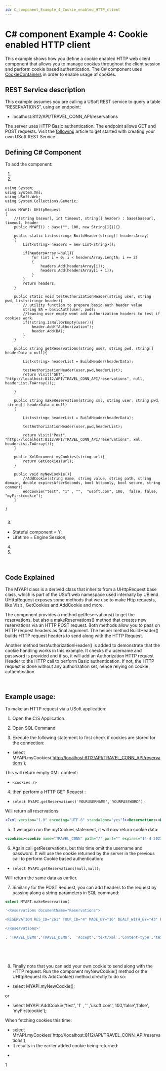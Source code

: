 ```yaml
---
id: C_component_Example_4_Cookie_enabled_HTTP_client
---
```


# C# component Example 4: Cookie enabled HTTP client

This example shows how you define a cookie enabled HTTP web client component that allows you to manage cookies throughout the client session and perform cookie based authentication. The C# component uses [CookieContainers](https://learn.microsoft.com/en-us/dotnet/api/system.net.cookiecontainer?view=net-7.0) in order to enable usage of cookies.

## REST Service description

This example assumes you are calling a USoft REST service to query a table “RESERVATIONS”, using an endpoint:

- localhost:8112/API/TRAVEL_CONN_API/reservations

The server uses HTTP Basic authentication. The endpoint allows GET and POST requests. Visit the [following](/Services/Introducing_USoft_Services/Getting_started_with_USoft_services_Quick_WalkThrough.md) article to get started with creating your own USoft REST Service.

## Defining C# Component

To add the component:

1. 
2. 

```language-csharp
using System;
using System.Xml;
using USoft.Web;
using System.Collections.Generic;

class MYAPI: UHttpRequest
{
    //(string baseurl, int timeout, string[] header) : base(baseurl, timeout, header
    public MYAPI() : base("", 100, new String[]{}){}

    public static List<string> BuildHeader(string[] headersArray)
    {
        List<string> headers = new List<string>();

        if(headersArray!=null){
            for (int i = 0; i < headersArray.Length; i += 2)
            {
                headers.Add(headersArray[i]);
                headers.Add(headersArray[i + 1]);
            }
        }
        return headers;
    }

    public static void testAuthorizationHeader(string user, string pwd, List<string> header){
        // utility function to prepare basic auth header value
        string BA = basicAuth(user, pwd);
        //leaving user empty wont add authorization headers to test if cookies work.
        if(!string.IsNullOrEmpty(user)){
            header.Add("Authorization");
            header.Add(BA);
        }
    }

    public string getReservations(string user, string pwd, string[] headerData = null){

        List<string> headerList = BuildHeader(headerData);

        testAuthorizationHeader(user,pwd,headerList);
        return Visit("GET", "http://localhost:8112/API/TRAVEL_CONN_API/reservations", null, headerList.ToArray());;

    }

    public string makeReservation(string xml, string user, string pwd,  string[] headerData = null) 
    {

        List<string> headerList = BuildHeader(headerData);

        testAuthorizationHeader(user,pwd,headerList);
        
        return Visit("Post", "http://localhost:8112/API/TRAVEL_CONN_API/reservations", xml, headerList.ToArray());
    }

    public XmlDocument myCookies(string url){
        return GetCookies(url);
    }

    public void myNewCookie(){
        //AddCookie(string name, string value, string path, string domain, double expiresAfterSeconds, bool httponly, bool secure, string comment)
        AddCookie("test", "1" , "",  "usoft.com", 100,  false, false, "myFirstcookie");
    }

}


```

3. 

- Stateful component = Y;
- Lifetime = Engine Session;

4. 

5. 

 

## Code Explained

The MYAPI class is a derived class that inherits from a UHttpRequest base class, which is part of the USoft.web namespace used internally by UBlend. UHttpRequest exposes some methods that we use to make Http requests, like Visit , GetCookies and AddCookie and more.

The component provides a method getReservations() to get the reservations, but also a makeReservations() method that creates new reservations via an HTTP POST request. Both methods allow you to pass on HTTP request headers as final argument. The helper method BuildHeader() builds HTTP request headers to send along with the HTTP Request.

Another method testAuthorizationHeader() is added to demonstrate that the cookie handling works in this example. It checks if a username and password is provided and if so, it will add an Authorization HTTP request Header to the HTTP call to perform Basic authentication. If not, the HTTP request is done without any authorization set, hence relying on cookie authentication.

 

## Example usage:

To make an HTTP request via a USoft application:

1. Open the C/S Application.

2. Open SQL Command
3. Execute the following statement to first check if cookies are stored for the connection:

- select MYAPI.myCookies(‘[http://localhost:8112/API/TRAVEL_CONN_API/reservations](http://localhost:8112/API/TRAVEL_CONN_API/reservations)’);


This will return empty XML content:
 

- `<cookies />`

4. then perform a HTTP GET Request :

- `select MYAPI.getReservations('YOURUSERNAME','YOURPASSWORD');`

Will return all reservations:

```xml
<?xml version="1.0" encoding="UTF-8" standalone="yes"?><Reservations><RES_ID>255</RES_ID><TOUR_ID>6</TOUR_ID><MADE_BY>1</MADE_BY><DEALT_WITH_BY>37</DEALT_WITH_BY><PERSON_DISCOUNT>2</PERSON_DISCOUNT><GROUP_DISCOUNT>0</GROUP_DISCOUNT><PRICE>2254</PRICE><BOOK_DATE>2021-10-29T14:06:12+02:00</BOOK_DATE></Reservations>
```

5. If we again run the myCookies statement, it will now return cookie data:

```xml
<cookies><cookie name="TRAVEL_CONN" path="/" port="" expires="14-4-2023 16:04:27" expired="False" httponly="True" secure="False" domain="localhost" comment=""session id"" discard="False" timestamp="04/14/2023 15:54:27" version="1">70eedb4</cookie></cookies>
```

6. Again call getReservations, but this time omit the username and password. It will use the cookie returned by the server in the previous call to perform Cookie based authentication:
 
- `select MYAPI.getReservations(null,null);`

Will return the same data as earlier.

7. Similarly for the POST Request, you can add headers to the request by passing along a string parameters in SQL command:
 
```sql
select MYAPI.makeReservation(

'<Reservations documentName="Reservations">

<RESERVATION RES_ID="261" TOUR_ID="4" MADE_BY="10" DEALT_WITH_BY="43" PERSON_DISCOUNT=".0" GROUP_DISCOUNT=".0" PRICE="2254.0" BOOK_DATE="2021-10-29T14:06:12" CANCEL_DATE="2022-10-30T12:00:00"/>

</Reservations>'

, 'TRAVEL_DEMO','TRAVEL_DEMO',  'Accept','text/xml','Content-type','text/xml')
```



 

 

8. Finally note that you can add your own cookie to send along with the HTTP request. Run the component myNewCookie() method or the UHttpRequest its AddCookie() method directly to do so:
 

- select MYAPI.myNewCookie();

or

- select MYAPI.AddCookie('test', '1' , '' ,'usoft.com', 100,'false','false', 'myFirstcookie');

When fetching cookies this time:

- select MYAPI.myCookies('http://localhost:8112/API/TRAVEL_CONN_API/reservations');
- It results in the earlier added cookie being returned:
- ```xml
<cookies><cookie name="test" path="" port="" expires="14-4-2023 16:17:12" expired="False" httponly="False" secure="False" domain="usoft.com" comment="myFirstcookie" discard="False" timestamp="04/14/2023 16:15:32" version="0">1</cookie></cookies>
```